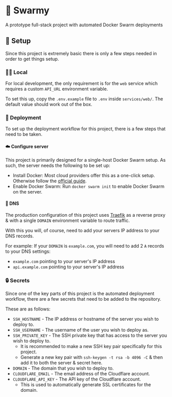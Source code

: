 # 🐳 Swarmy

A prototype full-stack project with automated Docker Swarm deployments

## 🔧 Setup

Since this project is extremely basic there is only a few steps needed in order to get things setup.

### 👨‍💻 Local

For local development, the only requirement is for the `web` service which requires a custom `API_URL` environment variable.

To set this up, copy the `.env.example` file to `.env` inside `services/web/`. The default value should work out of the box.

### 🚀 Deployment

To set up the deployment workflow for this project, there is a few steps that need to be taken.

#### ☁️ Configure server

This project is primarily designed for a single-host Docker Swarm setup. As such, the server needs the following to be set up:

- Install Docker: Most cloud providers offer this as a one-click setup. Otherwise follow the [official guide](https://docs.docker.com/engine/install/).
- Enable Docker Swarm: Run `docker swarm init` to enable Docker Swarm on the server.

#### 🔌 DNS

The production configuration of this project uses [Traefik](https://traefik.io/) as a reverse proxy & with a single `DOMAIN` environment variable to route traffic.

With this you will, of course, need to add your servers IP address to your DNS records.

For example: If your `DOMAIN` is `example.com`, you will need to add 2 `A` records to your DNS settings:

- `example.com` pointing to your server's IP address
- `api.example.com` pointing to your server's IP address

### 🔒 Secrets

Since one of the key parts of this project is the automated deployment workflow, there are a few secrets that need to be added to the repository.

These are as follows:

- `SSH_HOSTNAME` - The IP address or hostname of the server you wish to deploy to.
- `SSH_USERNAME` - The username of the user you wish to deploy as.
- `SSH_PRIVATE_KEY` - The SSH private key that has access to the server you wish to deploy to.
  - It is recommended to make a new SSH key pair specifically for this project.
  - Generate a new key pair with `ssh-keygen -t rsa -b 4096 -C` & then add it to both the server & secret here.
- `DOMAIN` - The domain that you wish to deploy to.
- `CLOUDFLARE_EMAIL` - The email address of the Cloudflare account.
- `CLOUDFLARE_API_KEY` - The API key of the Cloudflare account.
  - This is used to automatically generate SSL certificates for the domain.
